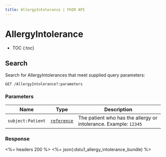```yaml
---
title: AllergyIntolerance | FHIR API
---
```


# AllergyIntolerance

* TOC
{:toc}

## Search

Search for AllergyIntolerances that meet supplied query parameters:

    GET /AllergyIntolerance?:parameters

### Parameters

 Name            | Type                                                                           | Description
-----------------|--------------------------------------------------------------------------------|-----------------------------------------------------------------
`subject:Patient`|[`reference`](http://www.hl7.org/implement/standards/fhir/search.html#reference)| The patient who has the allergy or intolerance. Example: `12345`

### Response

<%= headers 200 %>
<%= json(:dstu1_allergy_intolerance_bundle) %>